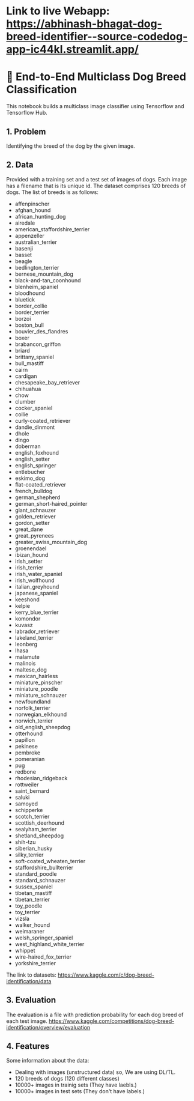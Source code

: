 # Link to live Webapp: https://abhinash-bhagat-dog-breed-identifier--source-codedog-app-ic44kl.streamlit.app/

# 🐶 End-to-End Multiclass Dog Breed Classification

This notebook builds a multiclass image classifier using Tensorflow and Tensorflow Hub.

## 1. Problem
Identifying the breed of the dog by the given image.

## 2. Data
Provided with a training set and a test set of images of dogs. Each image has a filename that is its unique id. The dataset comprises 120 breeds of dogs. The list of breeds is as follows:
* affenpinscher
* afghan_hound
* african_hunting_dog
* airedale
* american_staffordshire_terrier
* appenzeller
* australian_terrier
* basenji
* basset
* beagle
* bedlington_terrier
* bernese_mountain_dog
* black-and-tan_coonhound
* blenheim_spaniel
* bloodhound
* bluetick
* border_collie
* border_terrier
* borzoi
* boston_bull
* bouvier_des_flandres
* boxer
* brabancon_griffon
* briard
* brittany_spaniel
* bull_mastiff
* cairn
* cardigan
* chesapeake_bay_retriever
* chihuahua
* chow
* clumber
* cocker_spaniel
* collie
* curly-coated_retriever
* dandie_dinmont
* dhole
* dingo
* doberman
* english_foxhound
* english_setter
* english_springer
* entlebucher
* eskimo_dog
* flat-coated_retriever
* french_bulldog
* german_shepherd
* german_short-haired_pointer
* giant_schnauzer
* golden_retriever
* gordon_setter
* great_dane
* great_pyrenees
* greater_swiss_mountain_dog
* groenendael
* ibizan_hound
* irish_setter
* irish_terrier
* irish_water_spaniel
* irish_wolfhound
* italian_greyhound
* japanese_spaniel
* keeshond
* kelpie
* kerry_blue_terrier
* komondor
* kuvasz
* labrador_retriever
* lakeland_terrier
* leonberg
* lhasa
* malamute
* malinois
* maltese_dog
* mexican_hairless
* miniature_pinscher
* miniature_poodle
* miniature_schnauzer
* newfoundland
* norfolk_terrier
* norwegian_elkhound
* norwich_terrier
* old_english_sheepdog
* otterhound
* papillon
* pekinese
* pembroke
* pomeranian
* pug
* redbone
* rhodesian_ridgeback
* rottweiler
* saint_bernard
* saluki
* samoyed
* schipperke
* scotch_terrier
* scottish_deerhound
* sealyham_terrier
* shetland_sheepdog
* shih-tzu
* siberian_husky
* silky_terrier
* soft-coated_wheaten_terrier
* staffordshire_bullterrier
* standard_poodle
* standard_schnauzer
* sussex_spaniel
* tibetan_mastiff
* tibetan_terrier
* toy_poodle
* toy_terrier
* vizsla
* walker_hound
* weimaraner
* welsh_springer_spaniel
* west_highland_white_terrier
* whippet
* wire-haired_fox_terrier
* yorkshire_terrier

The link to datasets: https://www.kaggle.com/c/dog-breed-identification/data
## 3. Evaluation
The evaluation is a file with prediction probability for each dog breed of each test image.
https://www.kaggle.com/competitions/dog-breed-identification/overview/evaluation

## 4. Features
Some information about the data:
* Dealing with images (unstructured data) so, We are using DL/TL.
* 120 breeds of dogs (120 different classes)
* 10000+ images in trainig sets (They have laebls.)
* 10000+ images in test sets (They don't have labels.)

